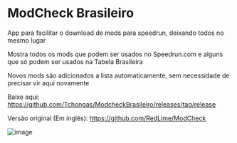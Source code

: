 # ModCheck Brasileiro

App para facilitar o download de mods para speedrun, deixando todos no mesmo lugar<br>

Mostra todos os mods que podem ser usados no Speedrun.com e alguns que só podem ser usados na Tabela Brasileira<br>

Novos mods são adicionados a lista automaticamente, sem necessidade de precisar vir aqui novamente<br>

Baixe aqui: https://github.com/Tchongas/ModcheckBrasileiro/releases/tag/release <br>


Versão original (Em inglês): https://github.com/RedLime/ModCheck

![image](https://media.discordapp.net/attachments/808344484181835828/1156965117670457344/image.png)
